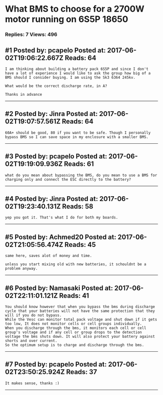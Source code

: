 # What BMS to choose for a 2700W motor running on 6S5P 18650

### Replies: 7 Views: 496

## \#1 Posted by: pcapelo Posted at: 2017-06-02T19:06:22.667Z Reads: 64

```
I am thinking about building a battery pack 6S5P and since I don't have a lot of experience I would like to ask the group how big of a BMS should I consider buying. I am using the Sk3 6364 245kv.

What would be the correct discharge rate, in A?

Thanks in advance
```

---
## \#2 Posted by: Jinra Posted at: 2017-06-02T19:07:57.561Z Reads: 64

```
60A+ should be good, 80 if you want to be safe. Though I personally bypass BMS so I can save space in my enclosure with a smaller BMS.
```

---
## \#3 Posted by: pcapelo Posted at: 2017-06-02T19:19:09.936Z Reads: 61

```
what do you mean about bypassing the BMS, do you mean to use a BMS for charging only and connect the ESC directly to the battery?
```

---
## \#4 Posted by: Jinra Posted at: 2017-06-02T19:23:40.131Z Reads: 58

```
yep you got it. That's what I do for both my boards.
```

---
## \#5 Posted by: Achmed20 Posted at: 2017-06-02T21:05:56.474Z Reads: 45

```
same here, saves alot of money and time.

unless you start mixing old with new batteries, it schouldnt be a problem anyway.
```

---
## \#6 Posted by: Namasaki Posted at: 2017-06-02T22:11:01.121Z Reads: 41

```
You should know however that when you bypass the bms during discharge cycle that your batteries will not have the same protection that they will if you do not bypass.
While the Vesc can monitor total pack voltage and shut down if it gets too low, It does not monitor cells or cell groups individually.
When you discharge through the bms, it monitors each cell or cell group's voltage and if any cell or group drops to the detection voltage the bms shuts down. It will also protect your battery against shorts and over current.
So the optimum setup is to charge and discharge through the bms.
```

---
## \#7 Posted by: pcapelo Posted at: 2017-06-02T23:50:25.924Z Reads: 37

```
It makes sense, thanks :)
```

---
